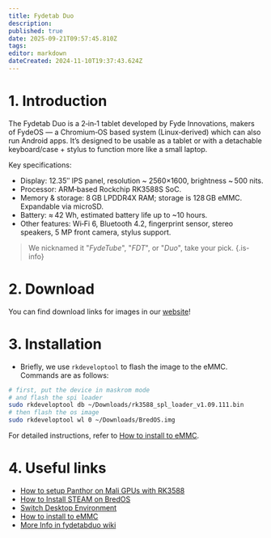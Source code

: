 ```yaml
---
title: Fydetab Duo
description: 
published: true
date: 2025-09-21T09:57:45.810Z
tags: 
editor: markdown
dateCreated: 2024-11-10T19:37:43.624Z
---
```


# 1. Introduction
The Fydetab Duo is a 2‑in‑1 tablet developed by Fyde Innovations, makers of FydeOS — a Chromium‑OS based system (Linux‑derived) which can also run Android apps. It’s designed to be usable as a tablet or with a detachable keyboard/case + stylus to function more like a small laptop.

Key specifications:

- Display: 12.35″ IPS panel, resolution ~ 2560×1600, brightness ~ 500 nits. 
- Processor: ARM‑based Rockchip RK3588S SoC. 
- Memory & storage: 8 GB LPDDR4X RAM; storage is 128 GB eMMC. Expandable via microSD. 
- Battery: ≈ 42 Wh, estimated battery life up to ~10 hours. 
- Other features: Wi‑Fi 6, Bluetooth 4.2, fingerprint sensor, stereo speakers, 5 MP front camera, stylus support. 

> We nicknamed it "*FydeTube*", "*FDT*", or "*Duo*", take your pick.
{.is-info}

# 2. Download
You can find download links for images in our [website](https://bredos.org/download.html)!

# 3. Installation
- Briefly, we use `rkdeveloptool` to flash the image to the eMMC. Commands are as follows:

```bash
# first, put the device in maskrom mode
# and flash the spi loader
sudo rkdeveloptool db ~/Downloads/rk3588_spl_loader_v1.09.111.bin
# then flash the os image
sudo rkdeveloptool wl 0 ~/Downloads/BredOS.img
```

For detailed instructions, refer to [How to install to eMMC](https://wiki.fydetabduo.com/Available-OS/BredOS/BredOS-intro#-installation).

# 4. Useful links

-   [How to setup Panthor on Mali GPUs with RK3588](/how-to/how-to-setup-panthor)
-   [How to Install STEAM on BredOS](/how-to/how-to-install-steam)
-   [Switch Desktop Environment](/en/how-to/switch-desktop-environments)
-   [How to install to eMMC](https://wiki.fydetabduo.com/os-release-board/BredOS/BredOS-intro)
-   [More Info in fydetabduo wiki](https://wiki.fydetabduo.com/category/-bredos)
